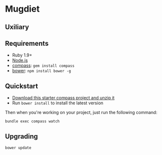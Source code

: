 # Mugdiet
## Uxiliary

## Requirements

  * Ruby 1.9+
  * [Node.js](http://nodejs.org)
  * [compass](http://compass-style.org/): `gem install compass`
  * [bower](http://bower.io): `npm install bower -g`

## Quickstart

  * [Download this starter compass project and unzip it](https://github.com/zurb/foundation-compass-template/archive/master.zip)
  * Run `bower install` to install the latest version

Then when you're working on your project, just run the following command:

```bash
bundle exec compass watch
```

## Upgrading

```bash
bower update
```
